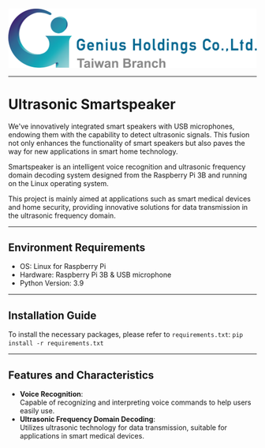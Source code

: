 ![picture](https://github.com/ezoxygenTeam/Try-Breath/blob/main/demo%20photo/GH_LOGO(E).png)

---

# Ultrasonic Smartspeaker

We've innovatively integrated smart speakers with USB microphones, endowing them with the capability to detect ultrasonic signals. This fusion not only enhances the functionality of smart speakers but also paves the way for new applications in smart home technology.  

Smartspeaker is an intelligent voice recognition and ultrasonic frequency domain decoding system designed from the Raspberry Pi 3B and running on the Linux operating system.    

This project is mainly aimed at applications such as smart medical devices and home security, providing innovative solutions for data transmission in the ultrasonic frequency domain.  

---

## Environment Requirements
- OS: Linux for Raspberry Pi 
- Hardware: Raspberry Pi 3B & USB microphone
- Python Version: 3.9

---

## Installation Guide
To install the necessary packages, please refer to `requirements.txt`: `pip install -r requirements.txt`

---

## Features and Characteristics
- **Voice Recognition**:  
Capable of recognizing and interpreting voice commands to help users easily use.
- **Ultrasonic Frequency Domain Decoding**:  
Utilizes ultrasonic technology for data transmission, suitable for applications in smart medical devices.
